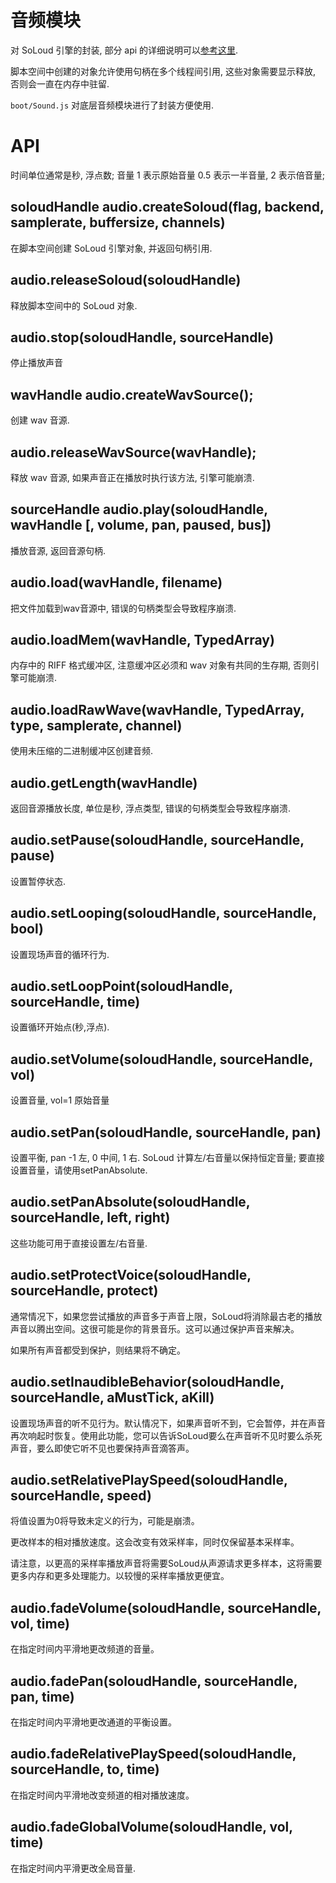 # 音频模块

对 SoLoud 引擎的封装, 部分 api 的详细说明可以[参考这里](http://sol.gfxile.net/soloud/basics.html).

脚本空间中创建的对象允许使用句柄在多个线程间引用, 
这些对象需要显示释放, 否则会一直在内存中驻留.

`boot/Sound.js` 对底层音频模块进行了封装方便使用.


# API

时间单位通常是秒, 浮点数; 音量 1 表示原始音量 0.5 表示一半音量, 2 表示倍音量;


## soloudHandle audio.createSoloud(flag, backend, samplerate, buffersize, channels)

在脚本空间创建 SoLoud 引擎对象, 并返回句柄引用.


## audio.releaseSoloud(soloudHandle)

释放脚本空间中的 SoLoud 对象.


## audio.stop(soloudHandle, sourceHandle)

停止播放声音


## wavHandle audio.createWavSource();

创建 wav 音源.


## audio.releaseWavSource(wavHandle);

释放 wav 音源, 如果声音正在播放时执行该方法, 引擎可能崩溃.


## sourceHandle audio.play(soloudHandle, wavHandle [, volume, pan, paused, bus])

播放音源, 返回音源句柄.


## audio.load(wavHandle, filename)

把文件加载到wav音源中, 错误的句柄类型会导致程序崩溃.


## audio.loadMem(wavHandle, TypedArray)

内存中的 RIFF 格式缓冲区, 注意缓冲区必须和 wav 对象有共同的生存期, 否则引擎可能崩溃.


## audio.loadRawWave(wavHandle, TypedArray, type, samplerate, channel)

使用未压缩的二进制缓冲区创建音频.


## audio.getLength(wavHandle)

返回音源播放长度, 单位是秒, 浮点类型, 错误的句柄类型会导致程序崩溃.


## audio.setPause(soloudHandle, sourceHandle, pause)

设置暂停状态.


## audio.setLooping(soloudHandle, sourceHandle, bool)

设置现场声音的循环行为.


## audio.setLoopPoint(soloudHandle, sourceHandle, time)

设置循环开始点(秒,浮点).


## audio.setVolume(soloudHandle, sourceHandle, vol)

设置音量, vol=1 原始音量


## audio.setPan(soloudHandle, sourceHandle, pan)

设置平衡, pan -1 左, 0 中间, 1 右.
SoLoud 计算左/右音量以保持恒定音量; 要直接设置音量，请使用setPanAbsolute.


## audio.setPanAbsolute(soloudHandle, sourceHandle, left, right)

这些功能可用于直接设置左/右音量.


## audio.setProtectVoice(soloudHandle, sourceHandle, protect)

通常情况下，如果您尝试播放的声音多于声音上限，SoLoud将消除最古老的播放声音以腾出空间。这很可能是你的背景音乐。这可以通过保护声音来解决。

如果所有声音都受到保护，则结果将不确定。


## audio.setInaudibleBehavior(soloudHandle, sourceHandle, aMustTick, aKill)

设置现场声音的听不见行为。默认情况下，如果声音听不到，它会暂停，并在声音再次响起时恢复。使用此功能，您可以告诉SoLoud要么在声音听不见时要么杀死声音，要么即使它听不见也要保持声音滴答声。


## audio.setRelativePlaySpeed(soloudHandle, sourceHandle, speed)

将值设置为0将导致未定义的行为，可能是崩溃。

更改样本的相对播放速度。这会改变有效采样率，同时仅保留基本采样率。

请注意，以更高的采样率播放声音将需要SoLoud从声源请求更多样本，这将需要更多内存和更多处理能力。以较慢的采样率播放更便宜。


## audio.fadeVolume(soloudHandle, sourceHandle, vol, time)

在指定时间内平滑地更改频道的音量。


## audio.fadePan(soloudHandle, sourceHandle, pan, time)

在指定时间内平滑地更改通道的平衡设置。

## audio.fadeRelativePlaySpeed(soloudHandle, sourceHandle, to, time)

在指定时间内平滑地改变频道的相对播放速度。


## audio.fadeGlobalVolume(soloudHandle, vol, time)

在指定时间内平滑更改全局音量.